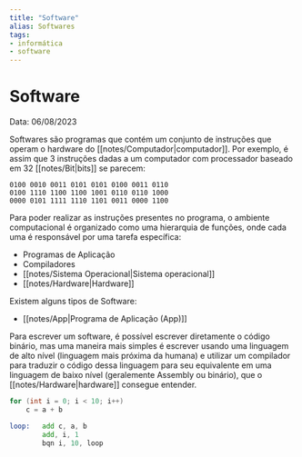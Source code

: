 ```yaml
---
title: "Software"
alias: Softwares
tags:
- informática
- software
---
```

# Software

Data: 06/08/2023

Softwares são programas que contém um conjunto de instruções que operam o hardware do [[notes/Computador|computador]]. Por exemplo, é assim que 3 instruções dadas a um computador com processador baseado em 32 [[notes/Bit|bits]] se parecem:

	0100 0010 0011 0101 0101 0100 0011 0110
	0100 1110 1100 1100 1001 0110 0110 1000
	0000 0101 1111 1110 1101 0011 0000 1100

Para poder realizar as instruções presentes no programa, o ambiente computacional é organizado como uma hierarquia de funções, onde cada uma é responsável por uma tarefa específica:

- Programas de Aplicação
- Compiladores
- [[notes/Sistema Operacional|Sistema operacional]]
- [[notes/Hardware|Hardware]]

Existem alguns tipos de Software:

- [[notes/App|Programa de Aplicação (App)]]

Para escrever um software, é possível escrever diretamente o código binário, mas uma maneira mais simples é escrever usando uma linguagem de alto nível (linguagem mais próxima da humana) e utilizar um compilador para traduzir o código dessa linguagem para seu equivalente em uma linguagem de baixo nível (geralemente Assembly ou binário), que o [[notes/Hardware|hardware]] consegue entender.

```c {title="Alto nível ([[notes/C|C]])"}
for (int i = 0; i < 10; i++)
	c = a + b
```
```asm {title="Baixo nível (Assembly)"}
loop:   add c, a, b
		add, i, 1
		bqn i, 10, loop
```

